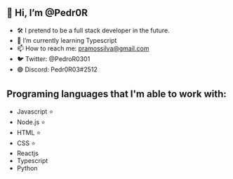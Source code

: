 ## 👋 Hi, I’m @Pedr0R
- 🛠  I pretend to be a full stack developer in the future.
- 🌱 I’m currently learning Typescript
- 📫 How to reach me: pramossilva@gmail.com
- 🐦 Twitter: @PedroR0301
- 🟣 Discord: Pedr0R03#2512

## Programing languages that I'm able to work with:

- Javascript ⭐
- Node.js ⭐
- HTML ⭐
- CSS ⭐
- Reactjs
- Typescript
- Python 

<!---
Pedr0R/Pedr0R is a ✨ special ✨ repository because its `README.md` (this file) appears on your GitHub profile.
You can click the Preview link to take a look at your changes.
--->
